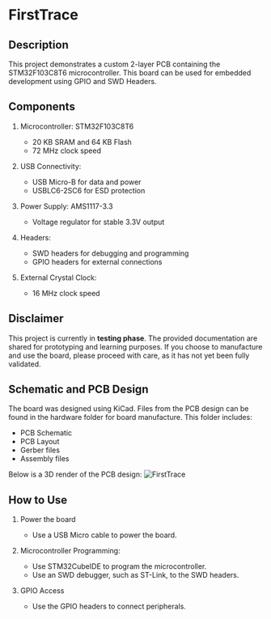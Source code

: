 # FirstTrace

## Description

This project demonstrates a custom 2-layer PCB containing the STM32F103C8T6 microcontroller. This board can be used for embedded development using GPIO and SWD Headers.

## Components

1. Microcontroller: STM32F103C8T6
   - 20 KB SRAM and 64 KB Flash
   - 72 MHz clock speed 
   
2. USB Connectivity:
   - USB Micro-B for data and power 
   - USBLC6-2SC6 for ESD protection

3. Power Supply: AMS1117-3.3 
   - Voltage regulator for stable 3.3V output
  
4. Headers:
   - SWD headers for debugging and programming
   - GPIO headers for external connections
 
5. External Crystal Clock:
   - 16 MHz clock speed

## Disclaimer

This project is currently in **testing phase**. The provided documentation are shared for prototyping and learning purposes. If you choose to manufacture and use the board, please proceed with care, as it has not yet been fully validated.

## Schematic and PCB Design

The board was designed using KiCad. Files from the PCB design can be found in the hardware folder for board manufacture. This folder includes:

- PCB Schematic 
- PCB Layout
- Gerber files
- Assembly files

Below is a 3D render of the PCB design:
![FirstTrace](https://github.com/user-attachments/assets/1fbc58a0-9ead-4839-933a-b3041b3b3190)


## How to Use

1. Power the board
   - Use a USB Micro cable to power the board.
   
2. Microcontroller Programming:
   - Use STM32CubeIDE to program the microcontroller.
   - Use an SWD debugger, such as ST-Link, to the SWD headers.

3. GPIO Access
   - Use the GPIO headers to connect peripherals.
  
